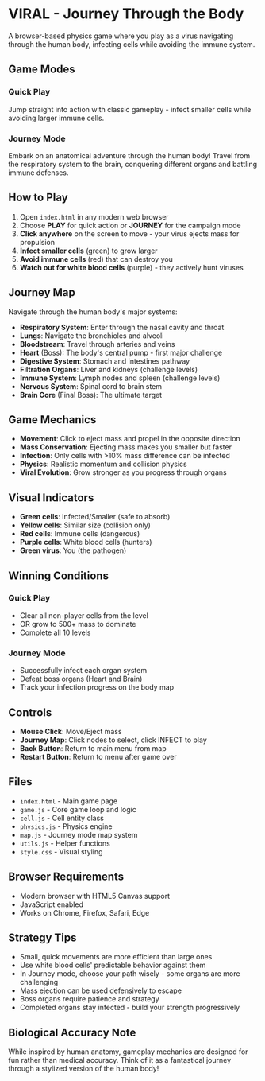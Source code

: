 # VIRAL - Journey Through the Body

A browser-based physics game where you play as a virus navigating through the human body, infecting cells while avoiding the immune system.

## Game Modes

### Quick Play
Jump straight into action with classic gameplay - infect smaller cells while avoiding larger immune cells.

### Journey Mode  
Embark on an anatomical adventure through the human body! Travel from the respiratory system to the brain, conquering different organs and battling immune defenses.

## How to Play

1. Open `index.html` in any modern web browser
2. Choose **PLAY** for quick action or **JOURNEY** for the campaign mode
3. **Click anywhere** on the screen to move - your virus ejects mass for propulsion
4. **Infect smaller cells** (green) to grow larger
5. **Avoid immune cells** (red) that can destroy you
6. **Watch out for white blood cells** (purple) - they actively hunt viruses

## Journey Map

Navigate through the human body's major systems:

- **Respiratory System**: Enter through the nasal cavity and throat
- **Lungs**: Navigate the bronchioles and alveoli
- **Bloodstream**: Travel through arteries and veins
- **Heart** (Boss): The body's central pump - first major challenge
- **Digestive System**: Stomach and intestines pathway
- **Filtration Organs**: Liver and kidneys (challenge levels)
- **Immune System**: Lymph nodes and spleen (challenge levels)
- **Nervous System**: Spinal cord to brain stem
- **Brain Core** (Final Boss): The ultimate target

## Game Mechanics

- **Movement**: Click to eject mass and propel in the opposite direction
- **Mass Conservation**: Ejecting mass makes you smaller but faster
- **Infection**: Only cells with >10% mass difference can be infected
- **Physics**: Realistic momentum and collision physics
- **Viral Evolution**: Grow stronger as you progress through organs

## Visual Indicators

- **Green cells**: Infected/Smaller (safe to absorb)
- **Yellow cells**: Similar size (collision only)
- **Red cells**: Immune cells (dangerous)
- **Purple cells**: White blood cells (hunters)
- **Green virus**: You (the pathogen)

## Winning Conditions

### Quick Play
- Clear all non-player cells from the level
- OR grow to 500+ mass to dominate
- Complete all 10 levels

### Journey Mode
- Successfully infect each organ system
- Defeat boss organs (Heart and Brain)
- Track your infection progress on the body map

## Controls

- **Mouse Click**: Move/Eject mass
- **Journey Map**: Click nodes to select, click INFECT to play
- **Back Button**: Return to main menu from map
- **Restart Button**: Return to menu after game over

## Files

- `index.html` - Main game page
- `game.js` - Core game loop and logic
- `cell.js` - Cell entity class
- `physics.js` - Physics engine
- `map.js` - Journey mode map system
- `utils.js` - Helper functions
- `style.css` - Visual styling

## Browser Requirements

- Modern browser with HTML5 Canvas support
- JavaScript enabled
- Works on Chrome, Firefox, Safari, Edge

## Strategy Tips

- Small, quick movements are more efficient than large ones
- Use white blood cells' predictable behavior against them
- In Journey mode, choose your path wisely - some organs are more challenging
- Mass ejection can be used defensively to escape
- Boss organs require patience and strategy
- Completed organs stay infected - build your strength progressively

## Biological Accuracy Note

While inspired by human anatomy, gameplay mechanics are designed for fun rather than medical accuracy. Think of it as a fantastical journey through a stylized version of the human body!